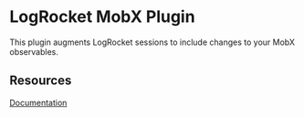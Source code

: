 # LogRocket MobX Plugin
This plugin augments LogRocket sessions to include changes to your MobX observables.

## Resources
[Documentation](https://docs.logrocket.com/docs/mobx-plugin)
